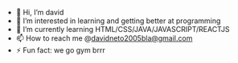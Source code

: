 - 👋 Hi, I’m david
- 👀 I’m interested in learning and getting better at programming
- 🌱 I’m currently learning HTML/CSS/JAVA/JAVASCRIPT/REACTJS
- 📫 How to reach me @davidneto2005bla@gmail.com
- ⚡ Fun fact: we go gym brrr

<!---
davidmnetoo/davidmnetoo is a ✨ special ✨ repository because its `README.md` (this file) appears on your GitHub profile.
You can click the Preview link to take a look at your changes.
--->
